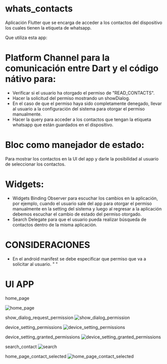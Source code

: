# whats_contacts
 
 Aplicación Flutter que se encarga de acceder a los contactos del dispositivo los cuales tienen la etiqueta de whatsapp.
 
Que utiliza esta app:

# Platform Channel para la comunicación entre Dart y el código nátivo para:

- Verificar si el usuario ha otorgado el permiso de "READ_CONTACTS".
- Hacer la solicitud del permiso mostrando un showDialog.
- En el caso de que el permiso haya sido completamente denegado, llevar al usuario a la configuración del sistema para otorgar el permiso manualmente.
- Hacer la query para acceder a los contactos que tengan la etiqueta whatsapp que están guardados en el dispositivo.

# Bloc como manejador de estado: 
Para mostrar los contactos en la UI del app y darle la posibilidad al usuario de seleccionar los contactos.

# Widgets:
- Widgets Binding Observer para escuchar los cambios en la aplicación, por ejemplo, cuando el usuario sale del app para otorgar el permiso manualmente en la setting del sistema y luego al regresar a la aplicación debemos escuchar el cambio de estado del permiso otorgado.
- Search Delegate para que el usuario pueda realizar búsqueda de contactos dentro de la misma aplicación.


# CONSIDERACIONES
 
- En el android manifest se debe especificar que permiso que va a solicitar al usuario. " <uses-permission android:name="android.permission.READ_CONTACTS"/> "

# UI APP
home_page

![home_page](https://github.com/user-attachments/assets/bffbf955-f420-4af7-a8be-0eff9639180c)

show_dialog_request_permission
![show_dialog_permission](https://github.com/user-attachments/assets/8d18d574-3f97-4307-8336-6c3d86702af6)

device_setting_permissions
![device_setting_permissions](https://github.com/user-attachments/assets/a2063d2e-f933-41da-8938-81052243f231)

device_setting_granted_permissions
 ![device_setting_granted_permissions](https://github.com/user-attachments/assets/dde50c15-7011-4c48-be74-35f841de735f)

search_contact
![search](https://github.com/user-attachments/assets/d70781ff-0fc9-44f7-940f-7da29f8efe6b)

home_page_contact_selected
![home_page_contact_selected](https://github.com/user-attachments/assets/2a63c135-49d8-455f-8967-86e3b7c3ee35)
